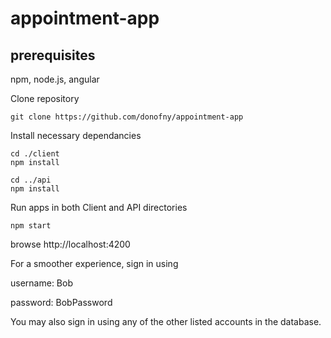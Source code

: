 # appointment-app
## prerequisites
npm, node.js, angular

Clone repository
```
git clone https://github.com/donofny/appointment-app
```

Install necessary dependancies
```
cd ./client
npm install

cd ../api
npm install
```

Run apps in both Client and API directories
```
npm start
```

browse http://localhost:4200

For a smoother experience, sign in using

username: Bob

password: BobPassword

You may also sign in using any of the other listed accounts in the database.
